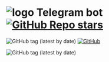 # ![logo](https://raw.githubusercontent.com/otter18/telegram-bot-template/main/img/tg-logo.png) Telegram bot [![GitHub Repo stars](https://img.shields.io/github/stars/otter18/telegram-bot-template?style=social)](https://github.com/otter18/telegram-bot-template/stargazers)

![GitHub tag (latest by date)](https://img.shields.io/github/v/tag/otter18/telegram-bot-template?label=release)
[![GitHub](https://img.shields.io/github/license/otter18/telegram-bot-template)](https://github.com/otter18/telegram-bot-template/blob/main/LICENSE)


![GitHub tag (latest by date)](https://github.com/meepdd/TelegramBot_By_Sirius_Hack/blob/main/Задание%20на%20хакатон.pdfe)
